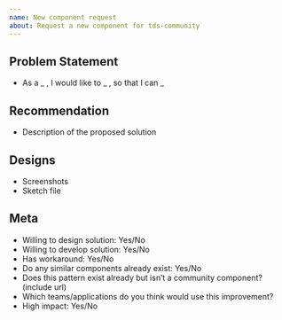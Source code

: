 ```yaml
---
name: New component request
about: Request a new component for tds-community
---
```


<!--
  ### IMPORTANT SECURITY NOTE ###

  When opening issues, be sure NOT to include any private or personal
  information such as secrets, passwords, or any source code that involves
  data retrieval. 
-->

## Problem Statement

* As a _ , I would like to _ , so that I can _ 

## Recommendation

* Description of the proposed solution

## Designs

* Screenshots
* Sketch file


## Meta

* Willing to design solution: Yes/No
* Willing to develop solution: Yes/No
* Has workaround: Yes/No
* Do any similar components already exist: Yes/No
* Does this pattern exist already but isn’t a community component? (include url) 
* Which teams/applications do you think would use this improvement?
* High impact: Yes/No
